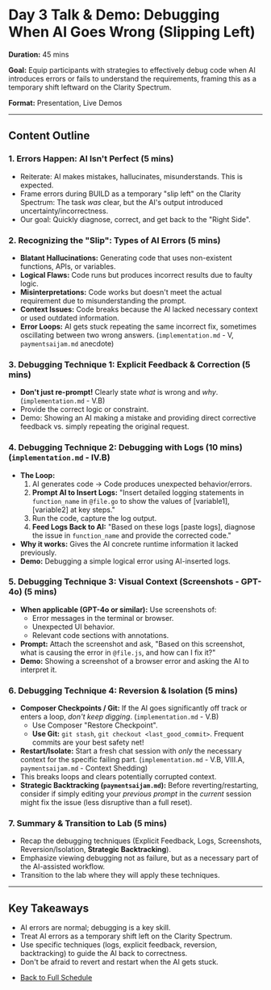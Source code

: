 # Day 3 Talk & Demo: Debugging When AI Goes Wrong (Slipping Left)

**Duration:** 45 mins

**Goal:** Equip participants with strategies to effectively debug code when AI introduces errors or fails to understand the requirements, framing this as a temporary shift leftward on the Clarity Spectrum.

**Format:** Presentation, Live Demos

---

## Content Outline

### 1. Errors Happen: AI Isn't Perfect (5 mins)
- Reiterate: AI makes mistakes, hallucinates, misunderstands. This is expected.
- Frame errors during BUILD as a temporary "slip left" on the Clarity Spectrum: The task *was* clear, but the AI's output introduced uncertainty/incorrectness.
- Our goal: Quickly diagnose, correct, and get back to the "Right Side".

### 2. Recognizing the "Slip": Types of AI Errors (5 mins)
- **Blatant Hallucinations:** Generating code that uses non-existent functions, APIs, or variables.
- **Logical Flaws:** Code runs but produces incorrect results due to faulty logic.
- **Misinterpretations:** Code works but doesn't meet the actual requirement due to misunderstanding the prompt.
- **Context Issues:** Code breaks because the AI lacked necessary context or used outdated information.
- **Error Loops:** AI gets stuck repeating the same incorrect fix, sometimes oscillating between two wrong answers. (`implementation.md` - V, `paymentsaijam.md` anecdote)

### 3. Debugging Technique 1: Explicit Feedback & Correction (5 mins)
- **Don't just re-prompt!** Clearly state *what* is wrong and *why*. (`implementation.md` - V.B)
- Provide the correct logic or constraint.
- Demo: Showing an AI making a mistake and providing direct corrective feedback vs. simply repeating the original request.

### 4. Debugging Technique 2: Debugging with Logs (10 mins) (`implementation.md` - IV.B)
- **The Loop:**
    1.  AI generates code -> Code produces unexpected behavior/errors.
    2.  **Prompt AI to Insert Logs:** "Insert detailed logging statements in `function_name` in `@file.go` to show the values of [variable1], [variable2] at key steps."
    3.  Run the code, capture the log output.
    4.  **Feed Logs Back to AI:** "Based on these logs [paste logs], diagnose the issue in `function_name` and provide the corrected code."
- **Why it works:** Gives the AI concrete runtime information it lacked previously.
- **Demo:** Debugging a simple logical error using AI-inserted logs.

### 5. Debugging Technique 3: Visual Context (Screenshots - GPT-4o) (5 mins)
- **When applicable (GPT-4o or similar):** Use screenshots of:
    - Error messages in the terminal or browser.
    - Unexpected UI behavior.
    - Relevant code sections with annotations.
- **Prompt:** Attach the screenshot and ask, "Based on this screenshot, what is causing the error in `@file.js`, and how can I fix it?"
- **Demo:** Showing a screenshot of a browser error and asking the AI to interpret it.

### 6. Debugging Technique 4: Reversion & Isolation (5 mins)
- **Composer Checkpoints / Git:** If the AI goes significantly off track or enters a loop, *don't keep digging*. (`implementation.md` - V.B)
    - Use Composer "Restore Checkpoint".
    - **Use Git:** `git stash`, `git checkout <last_good_commit>`. Frequent commits are your best safety net!
- **Restart/Isolate:** Start a fresh chat session with *only* the necessary context for the specific failing part. (`implementation.md` - V.B, VIII.A, `paymentsaijam.md` - Context Shedding)
- This breaks loops and clears potentially corrupted context.
- **Strategic Backtracking (`paymentsaijam.md`):** Before reverting/restarting, consider if simply editing your *previous prompt* in the *current* session might fix the issue (less disruptive than a full reset).

### 7. Summary & Transition to Lab (5 mins)
- Recap the debugging techniques (Explicit Feedback, Logs, Screenshots, Reversion/Isolation, **Strategic Backtracking**).
- Emphasize viewing debugging not as failure, but as a necessary part of the AI-assisted workflow.
- Transition to the lab where they will apply these techniques.

---

## Key Takeaways
- AI errors are normal; debugging is a key skill.
- Treat AI errors as a temporary shift left on the Clarity Spectrum.
- Use specific techniques (logs, explicit feedback, reversion, backtracking) to guide the AI back to correctness.
- Don't be afraid to revert and restart when the AI gets stuck.
*   [Back to Full Schedule](../schedule.md) 